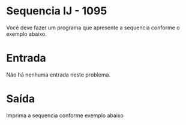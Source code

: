 # Sequencia IJ - 1095

Você deve fazer um programa que apresente a sequencia conforme o exemplo abaixo.

# Entrada
Não há nenhuma entrada neste problema.

# Saída
Imprima a sequencia conforme exemplo abaixo